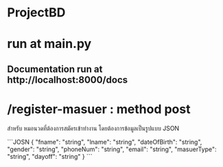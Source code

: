 # ProjectBD


# run at main.py

## Documentation run at http://localhost:8000/docs


# /register-masuer : method post
สำหรับ หมอนวดที่ต้องการสมัครเข้าทำงาน
โดยต้องการข้อมูลเป็นรูปแบบ JSON 

\```JOSN
{
  "fname": "string",
  "lname": "string",
  "dateOfBirth": "string",
  "gender": "string",
  "phoneNum": "string",
  "email": "string",
  "masuerType": "string",
  "dayoff": "string"
}
\```